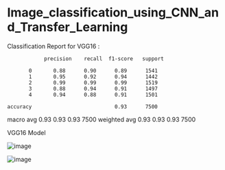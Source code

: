 # Image_classification_using_CNN_and_Transfer_Learning

Classification Report for VGG16  : 

                precision    recall  f1-score   support

           0       0.88      0.90      0.89      1541
           1       0.95      0.92      0.94      1442
           2       0.99      0.99      0.99      1519
           3       0.88      0.94      0.91      1497
           4       0.94      0.88      0.91      1501

    accuracy                           0.93      7500
   macro avg       0.93      0.93      0.93      7500
weighted avg       0.93      0.93      0.93      7500




VGG16 Model
	
![image](https://github.com/user-attachments/assets/b9a3f88a-6843-4c8f-a63f-c1f6b2c5c87c)

 
![image](https://github.com/user-attachments/assets/17011ea8-0e4f-499c-ad45-3fc27ec21f99)



